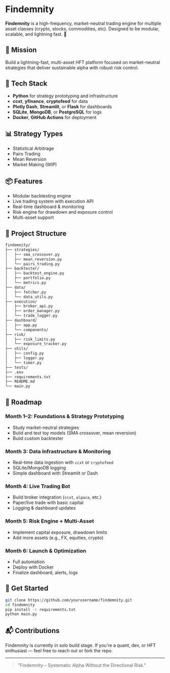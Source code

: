 # Findemnity

**Findemnity** is a high-frequency, market-neutral trading engine for multiple asset classes (crypto, stocks, commodities, etc). Designed to be modular, scalable, and lightning fast. 🚀

## 🧠 Mission
Build a lightning-fast, multi-asset HFT platform focused on market-neutral strategies that deliver sustainable alpha with robust risk control.

## 🔧 Tech Stack
- **Python** for strategy prototyping and infrastructure
- **ccxt**, **yfinance**, **cryptofeed** for data
- **Plotly Dash**, **Streamlit**, or **Flask** for dashboards
- **SQLite**, **MongoDB**, or **PostgreSQL** for logs
- **Docker**, **GitHub Actions** for deployment

## 📊 Strategy Types
- Statistical Arbitrage
- Pairs Trading
- Mean Reversion
- Market Making (WIP)

## 📦 Features
- Modular backtesting engine
- Live trading system with execution API
- Real-time dashboard & monitoring
- Risk engine for drawdown and exposure control
- Multi-asset support

## 📁 Project Structure
```bash
findemnity/
├── strategies/
│   ├── sma_crossover.py
│   ├── mean_reversion.py
│   └── pairs_trading.py
├── backtester/
│   ├── backtest_engine.py
│   ├── portfolio.py
│   └── metrics.py
├── data/
│   ├── fetcher.py
│   └── data_utils.py
├── execution/
│   ├── broker_api.py
│   ├── order_manager.py
│   └── trade_logger.py
├── dashboard/
│   ├── app.py
│   └── components/
├── risk/
│   ├── risk_limits.py
│   └── exposure_tracker.py
├── utils/
│   ├── config.py
│   ├── logger.py
│   └── timer.py
├── tests/
├── .env
├── requirements.txt
├── README.md
└── main.py
```

## 📅 Roadmap
### Month 1–2: Foundations & Strategy Prototyping
- Study market-neutral strategies
- Build and test toy models (SMA crossover, mean reversion)
- Build custom backtester

### Month 3: Data Infrastructure & Monitoring
- Real-time data ingestion with `ccxt` or `cryptofeed`
- SQLite/MongoDB logging
- Simple dashboard with Streamlit or Dash

### Month 4: Live Trading Bot
- Build broker integration (`ccxt`, `alpaca`, etc.)
- Paper/live trade with basic capital
- Logging & dashboard updates

### Month 5: Risk Engine + Multi-Asset
- Implement capital exposure, drawdown limits
- Add more assets (e.g., FX, equities, crypto)

### Month 6: Launch & Optimization
- Full automation
- Deploy with Docker
- Finalize dashboard, alerts, logs

## 🚀 Get Started
```bash
git clone https://github.com/yourusername/findemnity.git
cd findemnity
pip install -r requirements.txt
python main.py
```

## 📬 Contributions
Findemnity is currently in solo build stage. If you're a quant, dev, or HFT enthusiast — feel free to reach out or fork the repo.

---

> "Findemnity – Systematic Alpha Without the Directional Risk."
